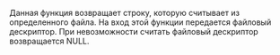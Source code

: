 Данная функция возвращает строку, которую считывает из определенного файла. На вход этой функции передается файловый дескриптор. При невозможности считать файловый
дескриптор возвращается NULL.
